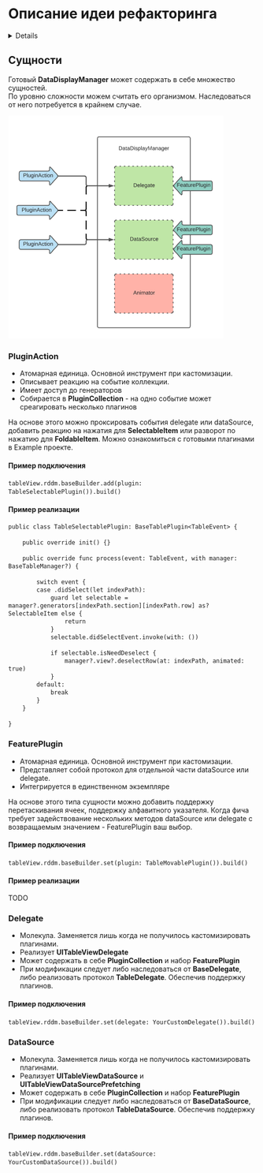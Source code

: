 #  Описание идеи рефакторинга
<details>
Основной интерфейс управления оставляем без изменений для упрощения миграции
AbstractStateManager = DataDisplayManager и образует общий интерфейс

Делегат и data source выделяем в отдельные сущности
Простейшая модификация (например поддержка **SelectableItem** или **FoldableItem**) достигается за счет подключения плагинов.
Случаи сложнее реакции на ивент делегата добавляются за счет наследования от базового делегата.

Базовый класс наследуется от AbstractStateManager или DataDisplayManager и конкретизирует assotiatedtype - тем самым привязавшись к view (таблице, коллекции или стеку)
Базовый класс не расширяем. Дополнительную логику: вставка, удаление, замена и тп добавляем наследовавшись от базового класса.

Доступ к билдеру менеджера с делегатами и датасорсом реализуем через **DataDisplayCompatible**. Это образует nameSpace чтобы можно было билдить по-красоте,  например **tableView.rddm.somebuilder.addSmth.build**

TODO генераторы тоже должны быть составными. Попробовать прокачать базовый генератор так, чтобы минимизировать количество наследников. Тут больше подойдет декоратор нежели builder. Привязать его можно в статический nameSpace **UITableViewCell.rddm.genrator.selectable.foldable...**

TODO чтобы анимация вставки или замены не вызывала проблем - этот процесс выделим в **Animator** - который будет работать только с IndexPath и правильным образом обновлять таблицу, чтобы минимизировать возможные баги и дать возможность заменить аниматор.
</details>

## Сущности

Готовый **DataDisplayManager** может содержать в себе множество сущностей.  
По уровню сложности можем считать его организмом. Наследоваться от него потребуется в крайнем случае.

![AbstractDataDisplayManager](AbstractDataDisplayManager.png)

### PluginAction

- Атомарная единица. Основной инструмент при кастомизации.
- Описывает реакцию на событие коллекции.
- Имеет доступ до генераторов
- Собирается в **PluginCollection** - на одно событие может среагировать несколько плагинов

На основе этого можно проксировать события delegate или dataSource, добавить реакцию на нажатия для **SelectableItem**  или разворот по нажатию для **FoldableItem**.
Можно ознакомиться с готовыми плагинами в Example проекте.

#### Пример подключения

`tableView.rddm.baseBuilder.add(plugin: TableSelectablePlugin()).build()`

#### Пример реализации
```
public class TableSelectablePlugin: BaseTablePlugin<TableEvent> {

    public override init() {}

    public override func process(event: TableEvent, with manager: BaseTableManager?) {

        switch event {
        case .didSelect(let indexPath):
            guard let selectable = manager?.generators[indexPath.section][indexPath.row] as? SelectableItem else {
                return
            }
            selectable.didSelectEvent.invoke(with: ())

            if selectable.isNeedDeselect {
                manager?.view?.deselectRow(at: indexPath, animated: true)
            }
        default:
            break
        }
    }

}
```

### FeaturePlugin

- Атомарная единица. Основной инструмент при кастомизации.
- Представляет собой протокол для отдельной части dataSource или delegate.
- Интегрируется в единственном экземпляре

На основе этого типа сущности можно добавить поддержку перетаскивания ячеек, поддержку алфавитного указателя.
Когда фича требует задействование нескольких методов dataSource или delegate с возвращаемым значением - FeaturePlugin ваш выбор.

#### Пример подключения

`tableView.rddm.baseBuilder.set(plugin: TableMovablePlugin()).build()`

#### Пример реализации
TODO

### Delegate

- Молекула. Заменяется лишь когда не получилось кастомизировать плагинами.
- Реализует **UITableViewDelegate**
- Может содержать в себе **PluginCollection** и набор **FeaturePlugin**
- При модификации следует либо наследоваться от **BaseDelegate**, либо реализовать протокол **TableDelegate**. Обеспечив поддержку плагинов.

#### Пример подключения

`tableView.rddm.baseBuilder.set(delegate: YourCustomDelegate()).build()`

### DataSource

- Молекула. Заменяется лишь когда не получилось кастомизировать плагинами.
- Реализует **UITableViewDataSource** и **UITableViewDataSourcePrefetching**
- Может содержать в себе **PluginCollection** и набор **FeaturePlugin**
- При модификации следует либо наследоваться от **BaseDataSource**, либо реализовать протокол **TableDataSource**. Обеспечив поддержку плагинов.

#### Пример подключения

`tableView.rddm.baseBuilder.set(dataSource: YourCustomDataSource()).build()`



